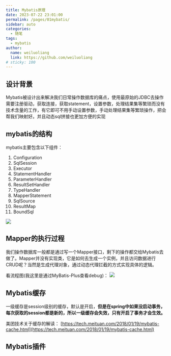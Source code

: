 ```yaml
---
title: Mybatis原理
date: 2023-07-22 23:01:00
permalink: /pages/01mybatis/
sidebar: auto
categories:
  - 随笔
tags:
  - mybatis
author: 
  name: weiluoliang
  link: https://github.com/weiluoliang
# sticky: 100
---
```


## 设计背景
Mybatis被设计出来解决我们日常操作数据库的痛点，使用最原始的JDBC去操作需要注册驱动，获取连接，获取statement，设置参数，处理结果集等繁琐而没有技术含量的工作，有它即可不用手动设置参数，手动处理结果集等繁琐操作，把会帮我们映射好。并且动态sql拼接也更加方便的实现

<!-- more -->

## mybatis的结构

mybatis主要包含以下组件：
1. Configuration 
2. SqlSession
3. Executor 
4. StatementHandler
5. ParameterHandler
6. ResultSetHandler
7. TypeHandler 
8. MapperStatement
9. SqlSource
10. ResultMap
11. BoundSql 

![](https://www.luoliang.top/images/01mybatis-01.png)

## Mapper的执行过程

我们操作数据库一般都是通过写一个Mapper接口，剩下的操作都交给Mybatis去做了。Mapper并没有实现类，它是如何去生成一个实例，并且访问数据进行CRUD呢？当然是生成代理对象，通过动态代理拦截的方式实现具体的逻辑。

看流程图(我这里是通过MyBatis-Plus查看debug)：
![](https://www.luoliang.top/images/01mybatis-02.png)


## Mybatis缓存 
一级缓存是session级别的缓存，默认是开启，**但是在spring中如果没启动事务，每次获取的session都是新的，所以一级缓存会失效，只有开启了事务才会生效。**


美团技术关于缓存的解读： [https://tech.meituan.com/2018/01/19/mybatis-cache.html](https://tech.meituan.com/2018/01/19/mybatis-cache.html)


## Mybatis插件 

